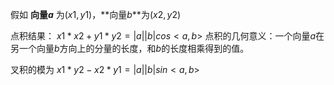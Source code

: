 ﻿假如 **向量$a$** 为$(x1, y1)$，**向量$b$**为$(x2, y2)$

点积结果： $x1 * x2 + y1 * y2 = |a||b| cos<a,b>$
点积的几何意义：一个向量$a$在另一个向量$b$方向上的分量的长度，和$b$的长度相乘得到的值。

叉积的模为 $x1 * y2 - x2 * y1 = |a||b| sin<a,b>$